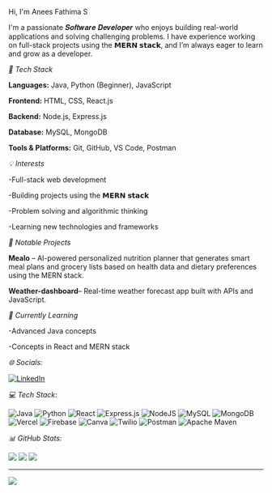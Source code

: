 Hi, I'm Anees Fathima S

I'm a passionate 𝑺𝒐𝒇𝒕𝒘𝒂𝒓𝒆 𝑫𝒆𝒗𝒆𝒍𝒐𝒑𝒆𝒓 who enjoys building real-world applications and solving challenging problems.
I have experience working on full-stack projects using the 𝗠𝗘𝗥𝗡 𝘀𝘁𝗮𝗰𝗸, and I’m always eager to learn and grow as a developer.

_🔧 Tech Stack_


**Languages:** Java, Python (Beginner), JavaScript

**Frontend:** HTML, CSS, React.js

**Backend:** Node.js, Express.js

**Database:** MySQL, MongoDB

**Tools & Platforms:** Git, GitHub, VS Code, Postman

_💡 Interests_


-Full-stack web development

-Building projects using the 𝗠𝗘𝗥𝗡 𝘀𝘁𝗮𝗰𝗸

-Problem solving and algorithmic thinking

-Learning new technologies and frameworks

_📌 Notable Projects_


**Mealo** – AI-powered personalized nutrition planner that generates smart meal plans and grocery lists based on health data and dietary preferences using the MERN stack.

**Weather-dashboard**– Real-time weather forecast app built with APIs and JavaScript.

_🌱 Currently Learning_


-Advanced Java concepts

-Concepts in React and MERN stack

_🌐 Socials:_

[![LinkedIn](https://img.shields.io/badge/LinkedIn-%230077B5.svg?logo=linkedin&logoColor=white)](https://www.linkedin.com/in/anees-fathima-s-89b354263)

_💻 Tech Stack:_


![Java](https://img.shields.io/badge/java-%23ED8B00.svg?style=for-the-badge&logo=openjdk&logoColor=white)
![Python](https://img.shields.io/badge/python-3670A0?style=for-the-badge&logo=python&logoColor=ffdd54)
![React](https://img.shields.io/badge/react-%2320232a.svg?style=for-the-badge&logo=react&logoColor=%2361DAFB)
![Express.js](https://img.shields.io/badge/express.js-%23404d59.svg?style=for-the-badge&logo=express&logoColor=%2361DAFB)
![NodeJS](https://img.shields.io/badge/node.js-6DA55F?style=for-the-badge&logo=node.js&logoColor=white)
![MySQL](https://img.shields.io/badge/mysql-4479A1.svg?style=for-the-badge&logo=mysql&logoColor=white)
![MongoDB](https://img.shields.io/badge/MongoDB-%234ea94b.svg?style=for-the-badge&logo=mongodb&logoColor=white)
![Vercel](https://img.shields.io/badge/vercel-%23000000.svg?style=for-the-badge&logo=vercel&logoColor=white)
![Firebase](https://img.shields.io/badge/firebase-%23039BE5.svg?style=for-the-badge&logo=firebase)
![Canva](https://img.shields.io/badge/Canva-%2300C4CC.svg?style=for-the-badge&logo=Canva&logoColor=white)
![Twilio](https://img.shields.io/badge/Twilio-F22F46?style=for-the-badge&logo=Twilio&logoColor=white)
![Postman](https://img.shields.io/badge/Postman-FF6C37?style=for-the-badge&logo=postman&logoColor=white)
![Apache Maven](https://img.shields.io/badge/Apache%20Maven-C71A36?style=for-the-badge&logo=Apache%20Maven&logoColor=white)

_📊 GitHub Stats:_


![](https://github-readme-stats.vercel.app/api?username=Aneesfathima-S&theme=dark&hide_border=true&include_all_commits=false&count_private=false)
![](https://nirzak-streak-stats.vercel.app/?user=Aneesfathima-S&theme=dark&hide_border=true)
![](https://github-readme-stats.vercel.app/api/top-langs/?username=Aneesfathima-S&theme=dark&hide_border=true&layout=compact)

---

[![](https://visitcount.itsvg.in/api?id=Aneesfathima-S&label=Profile%20Views&color=12&icon=5&pretty=true)](https://visitcount.itsvg.in)

